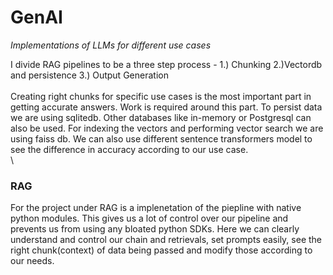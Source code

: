 # GenAI
*Implementations of LLMs for different use cases*

I divide RAG pipelines to be a three step process - 1.) Chunking 2.)Vectordb and persistence 3.) Output Generation  \
\
Creating right chunks for specific use cases is the most important part in getting accurate answers. Work is required around this part. To persist data we are using sqlitedb. Other databases like in-memory or Postgresql can also be used. For indexing the vectors and performing vector search we are using faiss db. We can also use different sentence transformers model to see the difference in accuracy according to our use case.
\
\
### RAG
For the project under RAG is a implenetation of the piepline with native python modules. This gives us a lot of control over our pipeline and prevents us from using any bloated python SDKs. Here we can clearly understand and control our chain and retrievals, set prompts easily, see the right chunk(context) of data being passed and modify those according to our needs.
